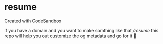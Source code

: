 # resume
Created with CodeSandbox

if you have a domain and you want to make somthing like that *<yourdomain>/resume* this repo will help you out customize the og metadata and go for it 🚀

